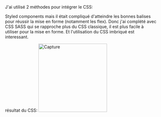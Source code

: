 J'ai utilisé 2 méthodes pour intégrer le CSS: 

Styled components mais il était compliqué d'atteindre les bonnes balises pour réussir la mise en forme (notamment les flex).
Donc j'ai complété avec CSS SASS qui se rapproche plus du CSS classique, il est plus facile à utiliser pour la mise en forme.
Et l'utilisation du CSS imbriqué est interessant.

résultat du CSS:
<img width="226" alt="Capture" src="https://github.com/CecDorWEB/CssWithReact/assets/150656709/60c77898-7f3c-42b6-ad54-96ffb520acf0">
